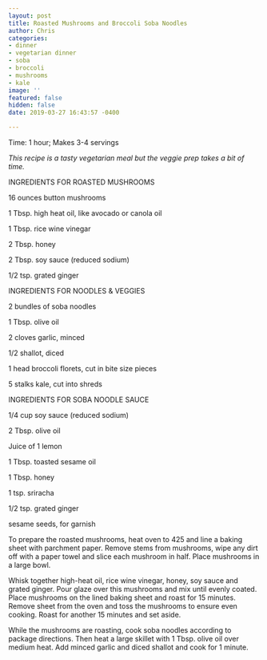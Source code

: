 ```yaml
---
layout: post
title: Roasted Mushrooms and Broccoli Soba Noodles
author: Chris
categories:
- dinner
- vegetarian dinner
- soba
- broccoli
- mushrooms
- kale
image: ''
featured: false
hidden: false
date: 2019-03-27 16:43:57 -0400

---
```

Time: 1 hour; Makes 3-4 servings

_This recipe is a tasty vegetarian meal but the veggie prep takes a bit of time._ 

INGREDIENTS FOR ROASTED MUSHROOMS

16 ounces button mushrooms

1 Tbsp. high heat oil, like avocado or canola oil

1 Tbsp. rice wine vinegar 

2 Tbsp. honey

2 Tbsp. soy sauce (reduced sodium)

1/2 tsp. grated ginger

INGREDIENTS FOR NOODLES & VEGGIES

2 bundles of soba noodles

1 Tbsp. olive oil

2 cloves garlic, minced

1/2 shallot, diced

1 head broccoli florets, cut in bite size pieces

5 stalks kale, cut into shreds

INGREDIENTS FOR SOBA NOODLE SAUCE

1/4 cup soy sauce (reduced sodium)

2 Tbsp. olive oil

Juice of 1 lemon

1 Tbsp. toasted sesame oil

1 Tbsp. honey

1 tsp. sriracha

1/2 tsp. grated ginger

sesame seeds, for garnish

To prepare the roasted mushrooms, heat oven to 425 and line a baking sheet with parchment paper. Remove stems from mushrooms, wipe any dirt off with a paper towel and slice each mushroom in half. Place mushrooms in a large bowl.

Whisk together high-heat oil, rice wine vinegar, honey, soy sauce and grated ginger. Pour glaze over this mushrooms and mix until evenly coated. Place mushrooms on the lined baking sheet and roast for 15 minutes. Remove sheet from the oven and toss the mushrooms to ensure even cooking. Roast for another 15 minutes and set aside.

While the mushrooms are roasting, cook soba noodles according to package directions. Then heat a large skillet with 1 Tbsp. olive oil over medium heat. Add minced garlic and diced shallot and cook for 1 minute.